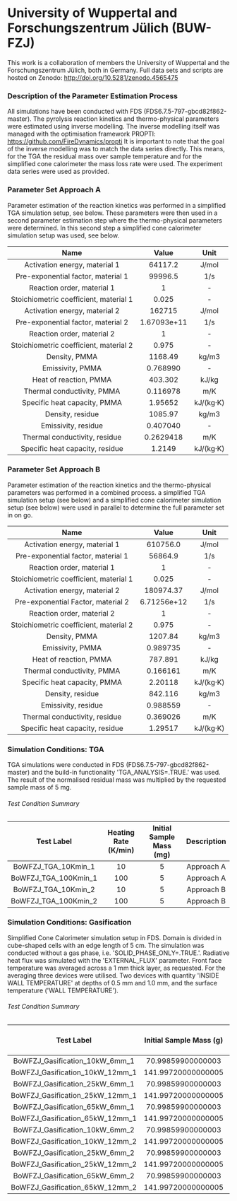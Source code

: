 # University of Wuppertal and Forschungszentrum Jülich (BUW-FZJ)
This work is a collaboration of members the University of Wuppertal and the Forschungszentrum Jülich, both in Germany.
Full data sets and scripts are hosted on Zenodo: http://doi.org/10.5281/zenodo.4565475



### Description of the Parameter Estimation Process
All simulations have been conducted with FDS (FDS6.7.5-797-gbcd82f862-master).
The pyrolysis reaction kinetics and thermo-physical parameters were estimated using inverse modelling. The inverse modelling itself was managed with the optimisation framework PROPTI: https://github.com/FireDynamics/propti
It is important to note that the goal of the inverse modelling was to match the data series directly. This means, for the TGA the residual mass over sample temperature and for the simplified cone calorimeter the mass loss rate were used. The experiment data series were used as provided.



### Parameter Set Approach A
Parameter estimation of the reaction kinetics was performed in a simplified TGA simulation setup, see below. These parameters were then used in a second parameter estimation step where the thermo-physical parameters were determined. In this second step a simplified cone calorimeter simulation setup was used, see below.

| Name | Value | Unit |
|:--------:|:--------:|:--------:|
| Activation energy, material 1 | 64117.2 | J/mol |
| Pre-exponential factor, material 1 | 99996.5 | 1/s |
| Reaction order, material 1 | 1 | - |
| Stoichiometric coefficient, material 1 | 0.025 | - |
| Activation energy, material 2 | 162715 | J/mol |
| Pre-exponential factor, material 2 | 1.67093e+11 | 1/s |
| Reaction order, material 2 | 1 | - |
| Stoichiometric coefficient, material 2 | 0.975 | - |
| Density, PMMA | 1168.49 | kg/m3 |
| Emissivity, PMMA | 0.768990 | - |
| Heat of reaction, PMMA | 403.302 | kJ/kg |
| Thermal conductivity, PMMA | 0.116978 | m/K |
| Specific heat capacity, PMMA | 1.95652 | kJ/(kg·K) |
| Density, residue | 1085.97 | kg/m3 |
| Emissivity, residue | 0.407040 | - |
| Thermal conductivity, residue | 0.2629418 | m/K |
| Specific heat capacity, residue | 1.2149 | kJ/(kg·K) |



### Parameter Set Approach B
Parameter estimation of the reaction kinetics and the thermo-physical parameters was performed in a combined process. a simplified TGA simulation setup (see below) and a simplified cone calorimeter simulation setup (see below) were used in parallel to determine the full parameter set in on go.

| Name | Value | Unit |
|:--------:|:--------:|:--------:|
| Activation energy, material 1 | 610756.0 | J/mol |
| Pre-exponential factor, material 1 | 56864.9 | 1/s |
| Reaction order, material 1 | 1 | - |
| Stoichiometric coefficient, material 1 | 0.025 | - |
| Activation energy, material 2 | 180974.37 | J/mol |
| Pre-exponential Factor, material 2 | 6.71256e+12 | 1/s |
| Reaction order, material 2 | 1 | - |
| Stoichiometric coefficient, material 2 | 0.975 | - |
| Density, PMMA | 1207.84 | kg/m3 |
| Emissivity, PMMA | 0.989735 | - |
| Heat of reaction, PMMA | 787.891 | kJ/kg |
| Thermal conductivity, PMMA | 0.166161 | m/K |
| Specific heat capacity, PMMA | 2.20118 | kJ/(kg·K) |
| Density, residue | 842.116 | kg/m3 |
| Emissivity, residue | 0.988559 | - |
| Thermal conductivity, residue | 0.369026 | m/K |
| Specific heat capacity, residue | 1.29517 | kJ/(kg·K) |


### Simulation Conditions: TGA
TGA simulations were conducted in FDS (FDS6.7.5-797-gbcd82f862-master) and the build-in functionality 'TGA_ANALYSIS=.TRUE.' was used. The result of the normalised residual mass was multiplied by the requested sample mass of 5 mg.



###### Test Condition Summary

| Test Label | Heating Rate (K/min) | Initial Sample Mass (mg) | Description |
|:--------:|:--------:|:--------:|:--------:|
| BoWFZJ_TGA_10Kmin_1 | 10 | 5 | Approach A |
| BoWFZJ_TGA_100Kmin_1 | 100 | 5 | Approach A |
| BoWFZJ_TGA_10Kmin_2 | 10 | 5 | Approach B |
| BoWFZJ_TGA_100Kmin_2 | 100 | 5 | Approach B |



### Simulation Conditions: Gasification
Simplified Cone Calorimeter simulation setup in FDS. Domain is divided in cube-shaped cells with an edge length of 5 cm. The simulation was conducted without a gas phase, i.e. 'SOLID_PHASE_ONLY=.TRUE.'. Radiative heat flux was simulated with the 'EXTERNAL_FLUX' parameter. Front face temperature was averaged across a 1 mm thick layer, as requested. For the averaging three devices were utilised. Two devices with quantity 'INSIDE WALL TEMPERATURE' at depths of 0.5 mm and 1.0 mm, and the surface temperature ('WALL TEMPERATURE').


###### Test Condition Summary

| Test Label | Initial Sample Mass (g) | Residual Mass (g) | Sample Thickness (m) | Heat Flux (kW/m²) | Description |
|:------:|:------:|:------:|:------:|:------:|:------:|
| BoWFZJ_Gasification_10kW_6mm_1 | 70.99859900000003 | 0.07099860000000027 | 0.006 | 10 | Approach A |
| BoWFZJ_Gasification_10kW_12mm_1 | 141.99720000000005 | 0.14227930000000047 | 0.012 | 10 | Approach A |
| BoWFZJ_Gasification_25kW_6mm_1 | 70.99859900000003 | 0.07099860000000027 | 0.006 | 25 | Approach A |
| BoWFZJ_Gasification_25kW_12mm_1 | 141.99720000000005 | 0.14227930000000047 | 0.012 | 25 | Approach A |
| BoWFZJ_Gasification_65kW_6mm_1 | 70.99859900000003 | 0.07099860000000027 | 0.006 | 65 | Approach A |
| BoWFZJ_Gasification_65kW_12mm_1 | 141.99720000000005 | 0.14227930000000047 | 0.012 | 65 | Approach A |
| BoWFZJ_Gasification_10kW_6mm_2 | 70.99859900000003 | 0.07099860000000027 | 0.006 | 10 | Approach B |
| BoWFZJ_Gasification_10kW_12mm_2 | 141.99720000000005 | 0.14227930000000047 | 0.012 | 10 | Approach B |
| BoWFZJ_Gasification_25kW_6mm_2 | 70.99859900000003 | 0.07099860000000027 | 0.006 | 25 | Approach B |
| BoWFZJ_Gasification_25kW_12mm_2 | 141.99720000000005 | 0.14227930000000047 | 0.012 | 25 | Approach B |
| BoWFZJ_Gasification_65kW_6mm_2 | 70.99859900000003 | 0.07099860000000027 | 0.006 | 65 | Approach B |
| BoWFZJ_Gasification_65kW_12mm_2 | 141.99720000000005 | 0.14227930000000047 | 0.012 | 65 | Approach B |
